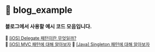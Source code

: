 # 📁 blog_example
### 블로그에서 사용할 예시 코드 모음입니다.
🔗 [[iOS] Delegate 패턴이란 무엇일까?](https://velog.io/@zooneon/Delegate-%ED%8C%A8%ED%84%B4%EC%9D%B4%EB%9E%80-%EB%AC%B4%EC%97%87%EC%9D%BC%EA%B9%8C)
<br/>
🔗 [[iOS] MVC 패턴에 대해 알아보자](https://velog.io/@zooneon/iOS-MVC-%ED%8C%A8%ED%84%B4%EC%97%90-%EB%8C%80%ED%95%B4-%EC%95%8C%EC%95%84%EB%B3%B4%EC%9E%90)
🔗 [[Java] Singleton 패턴에 대해 알아보자](https://velog.io/@zooneon/Java-Singleton-%ED%8C%A8%ED%84%B4%EC%97%90-%EB%8C%80%ED%95%B4-%EC%95%8C%EC%95%84%EB%B3%B4%EC%9E%90)
